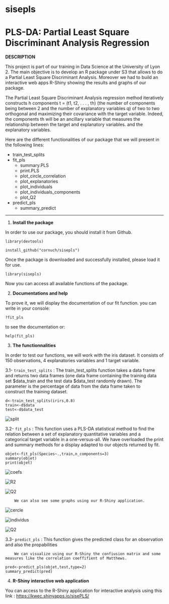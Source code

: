 # sisepls

# PLS-DA: Partial Least Square Discriminant Analysis Regression

**DESCRIPTION**

This project is part of our training in Data Science at the University of Lyon 2. The main objective is to develop an R package under S3 that allows to do a Partial Least Square Discriminant Analysis. Moreover we had to build an interactive web apps R-Shiny showing the results and graphs of our package.

The Partial Least Square Discriminant Analysis regression method iteratively constructs h components t = (t1, t2, . . . , th) (the number of components being between 2 and the number of explanatory variables q) of two to two orthogonal and maximizing their covariance with the target variable. Indeed, the components th will be an ancillary variable that measures the relationship between the target and explanatory variables.
and the explanatory variables.

Here are the different functionalities of our package that we will present in the following lines: 
* train_test_splits
* fit_pls
  * summary.PLS
  * print.PLS
  * plot_circle_correlation
  * plot_explanatories
  * plot_individuals
  * plot_individuals_components
  * plot_Q2
* predict_pls
  * summary_predict

---

1. **Install the package**

In order to use our package, you should install it from Github.

```
library(devtools)
```
```
install_github("cornuch/sisepls")
```
Once the package is downloaded and successfully installed, please load it for use.
```
library(sisepls)
```
Now you can access all available functions of the package. 

2. **Documentations and help**

To prove it, we will display the documentation of our fit function. you can write in your console: 
```
?fit_pls 
```
to see the documentation or:
```
help(fit_pls)
```
3. **The functionnalities**

In order to test our functions, we will work with the iris dataset. It consists of 150 observations, 4 explanatories variables and 1 target variable.

   3.1- `train_test_splits` : The train_test_splits function takes a data frame and returns two data frames (one data frame containing the 
        training data set $data_train and the test data $data_test randomly drawn). The parameter is the percentage of data from the data frame taken to    
        construct the training dataset.        
```  
d<-train_test_splits(irirs,0.8)
train<-d$data
test<-d$data_test
```
![split](https://user-images.githubusercontent.com/109891813/205399532-d628332f-9088-4b88-9e3c-1a2c0ce696d0.png)
        
   3.2- `fit_pls` : This function uses a PLS-DA statistical method to find the relation between a set of explanatory quantitative variables and a categorical 
        target variable in a one-versus-all. We have overloaded the print and summary methods for a display adapted to our objects returned by fit.
        
```
objet<-fit_pls(Species~.,train,n_components=3)
summary(objet)
print(objet)
```
![coefs](https://user-images.githubusercontent.com/109891813/205399665-e56ac503-62ad-422a-842e-d42aa218cb52.png)

![R2](https://user-images.githubusercontent.com/109891813/205400103-61612471-3f6b-4fde-8d93-7203b766560f.png) 

![Q2](https://user-images.githubusercontent.com/109891813/205400220-05cc20f5-c011-412a-b0ce-63ec06ef0ef9.png)

        We can also see some graphs using our R-Shiny application.
 
![cercle](https://user-images.githubusercontent.com/109891813/205400700-59528231-10a5-4e23-8354-d5c437e4df33.png)

![individus](https://user-images.githubusercontent.com/109891813/205400814-263749ad-6d49-491a-ba52-f2d924d554a8.png)

![Q2](https://user-images.githubusercontent.com/109891813/205400905-b29b2668-1a23-4ab7-b400-be9b78bfae07.png)
   
   3.3- `predict_pls` : This function gives the predicted class for an observation and also the propabilities 
   
        We can visualize using our R-Shiny the confiusion matrix and some measures like the correlation coeffifient of Matthews.
        
```
pred<-predict_pls(objet,test,type=2)
summary_predict(pred)
```
   
4. **R-Shiny interactive web application**

You can access to the R-Shiny application for interactive analysis using this link : <https://kwec.shinyapps.io/sisePLS/>
